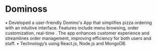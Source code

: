 # Dominoss

•	Developed a user-friendly Domino's App that simplifies pizza ordering with an intuitive interface. Features include menu browsing, order customization, real-time . The app enhances customer experience and streamlines order management, improving efficiency for both users and staff.
•	Technology’s using React.js, Node.js and MongoDB.
